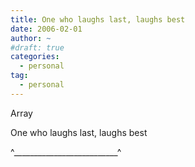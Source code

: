 ```yaml
---
title: One who laughs last, laughs best
date: 2006-02-01
author: ~
#draft: true
categories:
  - personal
tag:
  - personal
---
```




Array

One who laughs last, laughs best 

^__________________________^


 







